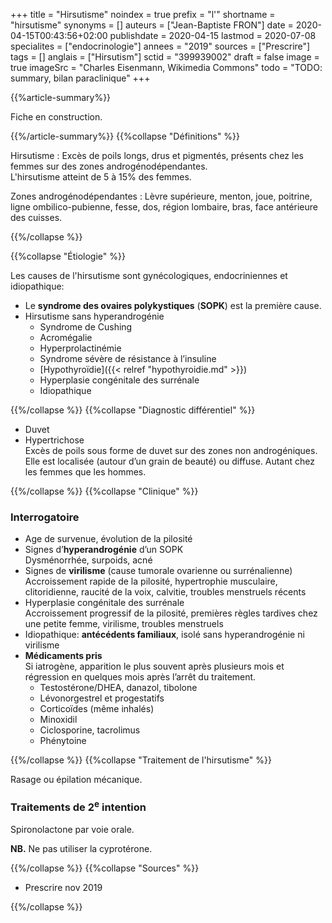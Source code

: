 +++
title = "Hirsutisme"
noindex = true
prefix = "l'"
shortname = "hirsutisme"
synonyms = []
auteurs = ["Jean-Baptiste FRON"]
date = 2020-04-15T00:43:56+02:00
publishdate = 2020-04-15
lastmod = 2020-07-08
specialites = ["endocrinologie"]
annees = "2019"
sources = ["Prescrire"]
tags = []
anglais = ["Hirsutism"]
sctid = "399939002"
draft = false
image = true
imageSrc = "Charles Eisenmann, Wikimedia Commons"
todo = "TODO: summary, bilan paraclinique"
+++

{{%article-summary%}}

Fiche en construction.

{{%/article-summary%}}
{{%collapse "Définitions" %}}

Hirsutisme
: Excès de poils longs, drus et pigmentés, présents chez les femmes sur des zones androgénodépendantes.  
L'hirsutisme atteint de 5 à 15% des femmes.

Zones androgénodépendantes
: Lèvre supérieure, menton, joue, poitrine, ligne ombilico-pubienne, fesse, dos, région lombaire, bras, face antérieure des cuisses.

{{%/collapse %}}

{{%collapse "Étiologie" %}}

Les causes de l'hirsutisme sont gynécologiques, endocriniennes et idiopathique:

- Le **syndrome des ovaires polykystiques** (**SOPK**) est la première cause.
- Hirsutisme sans hyperandrogénie
  - Syndrome de Cushing
  - Acromégalie
  - Hyperprolactinémie
  - Syndrome sévère de résistance à l’insuline
  - [Hypothyroïdie]({{< relref "hypothyroidie.md" >}})
  - Hyperplasie congénitale des surrénale
  - Idiopathique

{{%/collapse %}}
{{%collapse "Diagnostic différentiel" %}}

- Duvet
- Hypertrichose  
Excès de poils sous forme de duvet sur des zones non androgéniques. Elle est localisée (autour d’un grain de beauté) ou diffuse. Autant chez les femmes que les hommes.

{{%/collapse %}}
{{%collapse "Clinique" %}}

### Interrogatoire

- Age de survenue, évolution de la pilosité
- Signes d’**hyperandrogénie** d’un SOPK  
Dysménorrhée, surpoids, acné
- Signes de **virilisme** (cause tumorale ovarienne ou surrénalienne)  
Accroissement rapide de la pilosité, hypertrophie musculaire, clitoridienne, raucité de la voix, calvitie, troubles menstruels récents
- Hyperplasie congénitale des surrénale  
Accroissement progressif de la pilosité, premières règles tardives chez une petite femme, virilisme, troubles menstruels
- Idiopathique: **antécédents familiaux**, isolé sans hyperandrogénie ni virilisme
- **Médicaments pris**  
Si iatrogène, apparition le plus souvent après plusieurs mois et régression en quelques mois après l’arrêt du traitement.
  - Testostérone/DHEA, danazol, tibolone
  - Lévonorgestrel et progestatifs
  - Corticoïdes (même inhalés)
  - Minoxidil
  - Ciclosporine, tacrolimus
  - Phénytoine

{{%/collapse %}}
{{%collapse "Traitement de l'hirsutisme" %}}

Rasage ou épilation mécanique.

### Traitements de 2<sup>e</sup> intention

Spironolactone par voie orale.

**NB.** Ne pas utiliser la cyprotérone.

{{%/collapse %}}
{{%collapse "Sources" %}}

- Prescrire nov 2019

{{%/collapse %}}
